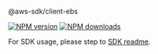 @aws-sdk/client-ebs

[![NPM version](https://img.shields.io/npm/v/@aws-sdk/client-ebs/rc.svg)](https://www.npmjs.com/package/@aws-sdk/client-ebs)
[![NPM downloads](https://img.shields.io/npm/dm/@aws-sdk/client-ebs.svg)](https://www.npmjs.com/package/@aws-sdk/client-ebs)

For SDK usage, please step to [SDK readme](https://github.com/aws/aws-sdk-js-v3).
